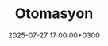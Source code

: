 ---
title: Otomasyon
slug: "automation"
date: 2025-07-27 17:00:00+0300
description: 
image:

# Badge style
style:
    background: "#00ACC1"
    color: "#FFFFFF"
---
